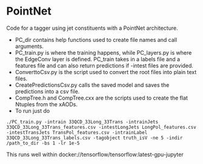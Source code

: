 # PointNet
Code for a tagger using jet constituents with a PointNet architecture. 
- PC_dir contains help functions used to create file names and call arguments.
- PC_train.py is where the training happens, while PC_layers.py is where the EdgeConv layer is defined. PC_train takes in a labels file and a features file and can also return predictions if -intest files are provided.
- ConverttoCsv.py is the script used to convert the root files into plain text files. 
- CreatePredictionsCsv.py calls the saved model and saves the predictions into a csv file. 
- CompTree.h and CompTree.cxx are the scripts used to create the flat Ntuples from the xAODs. 
- To run just do 
```
./PC_train.py -intrain 33QCD_33Long_33Trans -intrainJets 33QCD_33Long_33Trans_features.csv -intestLongJets LongPol_features.csv -intestTransJets TransPol_features.csv -intrainLabel 33QCD_33Long_33Trans_labels.csv -tagobject truth_isV -ne 5 -indir /path_to_dir -bs 1 -lr 1e-5
```
This runs well within docker://tensorflow/tensorflow:latest-gpu-jupyter
